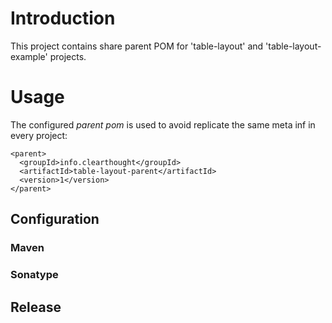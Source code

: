Introduction
============

This project contains share parent POM for 'table-layout' and 'table-layout-example' projects.


Usage
=====

The configured _parent pom_ is used to avoid replicate the same meta inf in every project:

    <parent>
      <groupId>info.clearthought</groupId>
      <artifactId>table-layout-parent</artifactId>
      <version>1</version>
    </parent>

Configuration
-------------

### Maven

### Sonatype

Release
-------
